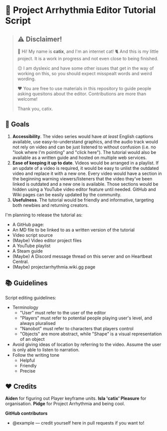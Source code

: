 # 🚧 Project Arrhythmia Editor Tutorial Script

> ## ⚠ Disclaimer!
> 👋 Hi! My name is **catix**, and I'm an internet cat! 🐈 And this is my little project. It is a work in progress and not even close to being finished.
> 
> 😔 I am dyslexic and have some other issues that get in the way of working on this, so you should expect misspealt words and weird wording.
> 
> ❤ You are free to use materials in this repository to guide people asking quesitons about the editor. Contributions are more than welcome!
> 
> Thank you,
> catix.

## 🏁 Goals
1. **Accessibility**. The video series would have *at least* English captions available, use easy-to-understand graphics, and the audio track would not rely on video and can be just listened to without confusion (i.e. no "look where I'm pointing" and "click here"). The tutorial would also be available as a written guide and hosted on multiple web services.
2. **Ease of keeping it up to date**. Videos would be arranged in a playlist. If an update of a video is required, it would be easy to unlist the outdated video and replace it with a new one. Every video would have a section in the beginning warning viewers/listeners that the video they've been linked is outdated and a new one is available. Those sections would be hidden using a YouTube video editor feature until needed. GitHub and Wiki pages can be easily updated by the community.
3. **Usefulness**. The tutorial would be friendly and informative, targeting both newbies and returning creators.

I'm planning to release the tutorial as:
* A GitHub page:
 * An MD file to be linked to as a written version of the tutorial
 * Video script source
 * (Maybe) Video editor project files
* A YouTube playlist
* A Steam guide
* (Maybe) A Discord message thread on this server and on Heartbeat Central.
* (Maybe) projectarrhythmia.wiki.gg page

## 📚 Guidelines
Script editing guidelines:
- Terminology
	- "User" must refer to the user of the editor
	- "Players" must refer to potential people playing user's level, and always pluralised
	- "Nanobot" must refer to characters that players control
	- "Objects" are more abstract, while "Shape" is a visual representation of an object
- Avoid giving ideas of location by referring to the video. Assume the user is only able to listen to narration.
- Follow the writing tone
	- Helpful
	- Friendly
	- Precise

## ❤ Credits
**Aiden** for figuring out Player keyframe units.
**Isla 'catix' Pleasure** for organisation.
**Pidge** for Project Arrhythmia and being cool.

**GitHub contributors**
* @example — credit yourself here in pull requests if you want to!
